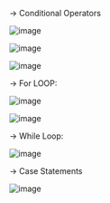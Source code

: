 -> Conditional Operators

![image](https://github.com/user-attachments/assets/ca6c107e-de4c-41e5-b9f0-20e2c8ed909d)

![image](https://github.com/user-attachments/assets/8bc4b9b5-675a-4bb4-9cd1-82ac6736e3a5)

![image](https://github.com/user-attachments/assets/dfc0ea34-10f9-4a68-8dd0-18c1174a73f3)

-> For LOOP:

![image](https://github.com/user-attachments/assets/04d1958b-3940-4459-8453-0b82477b76a5)

![image](https://github.com/user-attachments/assets/3d42054f-719e-440f-b02d-8e20d9886157)

-> While Loop:

![image](https://github.com/user-attachments/assets/15804f97-57bd-44b6-89a2-5abf7637dcc5)

-> Case Statements

![image](https://github.com/user-attachments/assets/ef21c687-57bc-4549-9c13-3b1b0809c35f)








